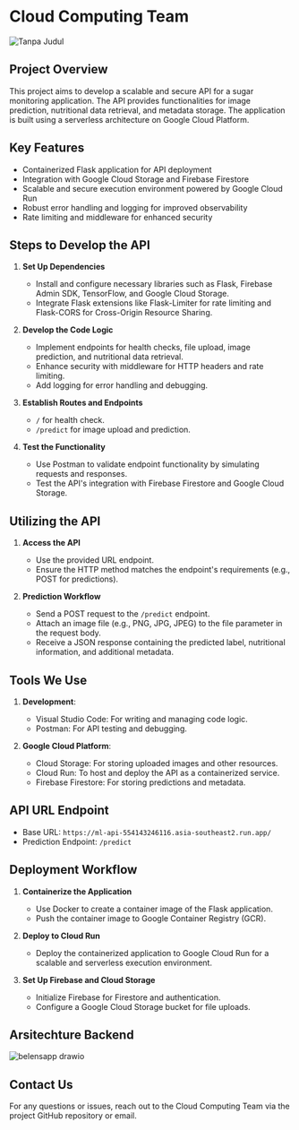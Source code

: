 # Cloud Computing Team
![Tanpa Judul](https://github.com/user-attachments/assets/28530d72-ef26-40a3-a6ed-9ae23234910c)

## Project Overview
This project aims to develop a scalable and secure API for a sugar monitoring application. The API provides functionalities for image prediction, nutritional data retrieval, and metadata storage. The application is built using a serverless architecture on Google Cloud Platform.

## Key Features
- Containerized Flask application for API deployment
- Integration with Google Cloud Storage and Firebase Firestore
- Scalable and secure execution environment powered by Google Cloud Run
- Robust error handling and logging for improved observability
- Rate limiting and middleware for enhanced security

## Steps to Develop the API

1. **Set Up Dependencies**
   - Install and configure necessary libraries such as Flask, Firebase Admin SDK, TensorFlow, and Google Cloud Storage.
   - Integrate Flask extensions like Flask-Limiter for rate limiting and Flask-CORS for Cross-Origin Resource Sharing.

2. **Develop the Code Logic**
   - Implement endpoints for health checks, file upload, image prediction, and nutritional data retrieval.
   - Enhance security with middleware for HTTP headers and rate limiting.
   - Add logging for error handling and debugging.

3. **Establish Routes and Endpoints**
   - `/` for health check.
   - `/predict` for image upload and prediction.

4. **Test the Functionality**
   - Use Postman to validate endpoint functionality by simulating requests and responses.
   - Test the API's integration with Firebase Firestore and Google Cloud Storage.

## Utilizing the API

1. **Access the API**
   - Use the provided URL endpoint.
   - Ensure the HTTP method matches the endpoint's requirements (e.g., POST for predictions).

2. **Prediction Workflow**
   - Send a POST request to the `/predict` endpoint.
   - Attach an image file (e.g., PNG, JPG, JPEG) to the file parameter in the request body.
   - Receive a JSON response containing the predicted label, nutritional information, and additional metadata.

## Tools We Use

1. **Development**:
   - Visual Studio Code: For writing and managing code logic.
   - Postman: For API testing and debugging.

2. **Google Cloud Platform**:
   - Cloud Storage: For storing uploaded images and other resources.
   - Cloud Run: To host and deploy the API as a containerized service.
   - Firebase Firestore: For storing predictions and metadata.

## API URL Endpoint

- Base URL: `https://ml-api-554143246116.asia-southeast2.run.app/`
- Prediction Endpoint: `/predict`

## Deployment Workflow

1. **Containerize the Application**
   - Use Docker to create a container image of the Flask application.
   - Push the container image to Google Container Registry (GCR).

2. **Deploy to Cloud Run**
   - Deploy the containerized application to Google Cloud Run for a scalable and serverless execution environment.

3. **Set Up Firebase and Cloud Storage**
   - Initialize Firebase for Firestore and authentication.
   - Configure a Google Cloud Storage bucket for file uploads.

## Arsitechture Backend
![belensapp drawio](https://github.com/user-attachments/assets/fa222c7a-0757-41d5-bbc7-5fd37a82450a)

## Contact Us

For any questions or issues, reach out to the Cloud Computing Team via the project GitHub repository or email.
